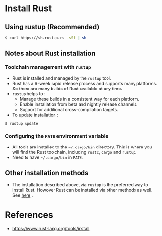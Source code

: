 # Install Rust
## Using rustup (Recommended)
```bash
$ curl https://sh.rustup.rs -sSf | sh
```
## Notes about Rust installation
### Toolchain management with `rustup`
* Rust is installed and managed by the `rustup` tool.
* Rust has a 6-week rapid release process and supports many platforms. So there are many builds of Rust available at any time.
* `rustup` helps to :
	* Manage these builds in a consistent way for each platform.
	* Enable installation from beta and nightly release channels.
	* Support for additional cross-compilation targets.
* To update installation :
```bash
$ rustup update
```
### Configuring the `PATH` environment variable
* All tools are installed to the `~/.cargo/bin` directory. This is where you will find the Rust toolchain, including `rustc`, `cargo` and `rustup`.
* Need to have `~/.cargo/bin` in `PATH`.
## Other installation methods
* The installation described above, via `rustup` is the preferred way to install Rust. Howover Rust can be installed via other methods as well. See [here](https://github.com/pravsemilo/rust-notes/blob/master/forge.rust-lang.org/Other_Rust_Installation_Methods.md) .
# References
* https://www.rust-lang.org/tools/install
